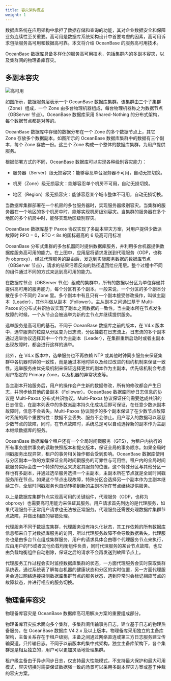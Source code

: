 ```yaml
---
title: 容灾架构概述
weight: 1
---
```


数据库系统在应用架构中承担了数据存储和查询的功能，其对企业数据安全和保障业务连续性至关重要。高可用是数据库系统架构设计中首要考虑的因素，高可用诉求包括服务高可用和数据高可靠。本文将介绍 OceanBase 的服务高可用技术。

OceanBase 数据库具备多样化的服务高可用技术，包括集群内的多副本容灾，以及集群间的物理备库容灾。

## 多副本容灾

![高可用](https://help-static-aliyun-doc.aliyuncs.com/assets/img/zh-CN/7726968461/p355597.jpg)

如图所示，数据服务层表示一个 OceanBase 数据库集群。该集群由三个子集群（Zone）组成，一个 Zone 由多台物理机器组成，每台物理机器称之为数据节点（OBServer 节点）。OceanBase 数据库采用 Shared-Nothing 的分布式架构，每个数据节点都是对等的。

OceanBase 数据库中存储的数据分布在一个 Zone 的多个数据节点上，其它 Zone 存放多个数据副本。如图所示的 OceanBase 数据库集群中的数据有三个副本，每个 Zone 存放一份。这三个 Zone 构成一个整体的数据库集群，为用户提供服务。

根据部署方式的不同，OceanBase 数据库可以实现各种级别容灾能力：

* 服务器（Server）级无损容灾：能够容忍单台服务器不可用，自动无损切换。

* 机房（Zone）级无损容灾：能够容忍单个机房不可用，自动无损切换。

* 地区（Region）级无损容灾：能够容忍某个城市整体不可用，自动无损切换。

当数据库集群部署在一个机房的多台服务器时，实现服务器级别容灾。当集群的服务器在一个地区的多个机房中时，能够实现机房级别容灾。当集群的服务器在多个地区的多个机房中时，能够实现地区级别容灾。

OceanBase 数据库基于 Paxos 协议实现了多副本容灾方案，对用户提供少数派故障时 RPO  = 0，RTO < 8s 的国标最高的 6 级高可用标准

OceanBase 分布式集群的多台机器同时提供数据库服务，并利用多台机器提供数据库服务高可用的能力。在上图中，应用层将请求发送到代理服务（ODP，也称为 obproxy），经过代理服务的路由后，发送到实际服务数据的数据库节点（OBServer 节点），请求的结果沿着反向的路径返回给应用层。整个过程中不同的组件通过不同的方式来达到高可用的能力。

在数据库节点（OBServer 节点）组成的集群中，所有的数据以分区为单位存储并提供高可用的服务能力，每个分区有多个副本。一般来说，一个分区的多个副本分散在多个不同的 Zone 里。多个副本中有且只有一个副本接受修改操作，叫做主副本（Leader），其他叫做从副本（Follower）。主从副本之间通过基于 Multi-Paxos 的分布式共识协议实现了副本之间数据的一致性。当主副本所在节点发生故障的时候，一个从节点会被选举为新的主节点并继续提供服务。

选举服务是高可用的基石。不同于 OceanBase 数据库之前的版本，在 V4.x 版本中，选举服务的粒度从分区变为日志流，分区挂载在日志流上。日志流的多个副本通过选举协议选择其中一个作为主副本（Leader），在集群重新启动时或者主副本出现故障时，都会进行这样的选举。

此外，在 V4.x 版本中，选举服务也不再依赖 NTP 或其他时钟同步服务来保证集群中各机器时钟的一致性，而是通过本地时钟以及经过改进的租约机制来保证一致性。选举服务由优先级机制来保证选择更优的副本作为主副本，优先级机制会考虑用户指定的 Primary Zone，以及机器的异常状态等。

当主副本开始服务后，用户的操作会产生新的数据修改，所有的修改都会产生日志，并同步给其他的备副本（Follower）。OceanBase 数据库同步日志信息的协议是 Multi-Paxos 分布式共识协议。Multi-Paxos 协议保证任何需要达成共识的日志信息，在副本列表中的多数派副本持久化成功后即可保证，在任意少数派副本故障时，信息不会丢失。Multi-Paxos 协议同步的多个副本保证了在少数节点故障时系统的两个重要特性：数据不会丢失、服务不会停止。用户写入的数据可以容忍少数节点的故障，同时，在节点故障时，系统总是可以自动选择新的副本作为主副本继续数据库的服务。

OceanBase 数据库每个租户还有一个全局时间戳服务（GTS），为租户内执行的所有事务提供事务的读取快照版本和提交版本，保证全局的事务顺序。如果全局时间戳服务出现异常，租户的事务相关操作都会受到影响。OceanBase 数据库使用与分区副本一致的方案保证全局时间戳服务的可靠性与可用性。租户内的全局时间戳服务实际会由一个特殊的分区来决定其服务的位置，这个特殊分区与其他分区一样也有多副本，并通过选举服务选择一个主副本，主副本所在节点就是全局时间戳服务所在节点。如果这个节点出现故障，特殊分区会选择另一个副本作为主副本继续工作，全局时间戳服务也自动转移到新的主副本所在节点继续提供服务。

以上是数据库集群节点实现高可用的关键组件，代理服务（ODP，也称为 obproxy）也需要高可用能力来保证其服务。用户请求首先到达的是代理服务，如果代理服务不正常用户请求也无法被正常服务。代理服务还需要处理数据库集群节点故障，并做出相应的容错处理。

代理服务不同于数据库集群，代理服务没有持久化状态，其工作依赖的所有数据库信息都来自于对数据库服务的访问，所以代理服务故障不会导致数据丢失。代理服务也是由多台节点组成集群服务，用户的请求具体会由哪个代理服务节点来执行，应由用户的F5或者其他负载均衡组件负责，同时代理服务的某台节点故障，也应由负载均衡组件自动剔除，保证之后的请求不会再发送到故障节点上。

代理服务工作过程会实时监控数据库集群的状态，一方面代理服务会实时获取集群系统表，通过系统表了解每台机器的健康状态和分区的实时位置，另一方面代理服务会通过网络连接探测数据库集群节点的服务状态，遇到异常时会标记相应节点的故障状态，并进行相应的服务切换。

## 物理备库容灾

物理备库容灾是 OceanBase 数据库高可用解决方案的重要组成部分。

物理备库容灾技术面向多个集群，多集群间传输事务日志，建立基于日志的物理热备服务。在 OceanBase 数据库 V4.2.x 及以上版本，物理备库采用独立的主备库架构，主备关系存在于租户级别，主备之间通过网络直连或第三方日志服务建立传输渠道，只传输日志。不同于以前版本的集中式架构，独立主备库架构下，各个集群是是相互独立的，用户可以更加灵活地管理集群。

租户级主备由于异步同步日志，仅支持最大性能模式，不支持最大保护和最大可用模式，容灾切换时需要保证数据强一致的场景可以采用多副本容灾方案或基于仲裁的容灾方案。
